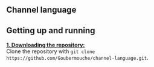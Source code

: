 ## Channel language

## Getting up and running
<ins>**1. Downloading the repository:**</ins>   
Clone the repository with `git clone https://github.com/Goubermouche/channel-language.git`.
